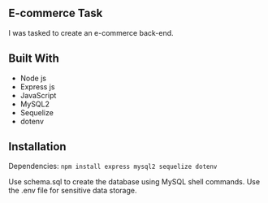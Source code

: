 ## E-commerce Task

I was tasked to create an e-commerce back-end. 

## Built With

* Node js
* Express js
* JavaScript
* MySQL2
* Sequelize
* dotenv

## Installation
Dependencies:
```npm install express mysql2 sequelize dotenv ```

Use schema.sql to create the database using MySQL shell commands. Use the .env file for sensitive data storage.

